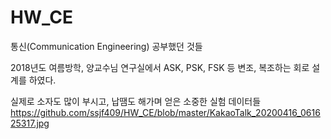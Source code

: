 # HW_CE
통신(Communication Engineering) 공부했던 것들

2018년도 여름방학, 양교수님 연구실에서
ASK, PSK, FSK 등 변조, 복조하는 회로 설계를 하였다.

실제로 소자도 많이 부시고, 납땜도 해가며
얻은 소중한 실험 데이터들
https://github.com/ssjf409/HW_CE/blob/master/KakaoTalk_20200416_061625317.jpg
